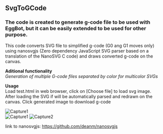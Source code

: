 <h2>SvgToGCode</h2>
<h3>The code is created to generate g-code file to be used with EggBot, but it can be easily extended to be used for other purpose.</h3>

This code converts SVG file to simplified g-code (G0 ang G1 moves only) using nanosvgjs (Zero dependency JavaScript SVG parser based on a translation of the NanoSVG C code) and draws converted g-code on the canvas.  

<b>Aditional functionality</b><br />
<i>Generation of multiple G-code files separated by color for multicolor SVGs</i>

<b>Usage</b><br />
Load test.html in web browser, click on [Choose file] to load svg image. After loading the SVG if will be automatically parsed and redrawn on the canvas. Click generated image to download g-code 

![Capture1](https://user-images.githubusercontent.com/19974755/58049856-d63a7700-7b1b-11e9-836e-78b779d2456d.PNG)
<br/>
![Capture1](https://user-images.githubusercontent.com/19974755/58050462-662cf080-7b1d-11e9-9f3b-2a3a4254e7e9.PNG)
![Capture2](https://user-images.githubusercontent.com/19974755/58050486-7cd34780-7b1d-11e9-8852-56b15dfced2f.PNG)


link to nanosvgjs: https://github.com/deanm/nanosvgjs
